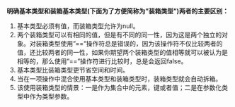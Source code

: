 **明确基本类型和装箱基本类型(下面为了方便简称为”装箱类型”)两者的主要区别：**

1. 基本类型必须有值，而装箱类型允许为null。
2. 两个装箱类型可以有相同的值，但是有不同的同一性，因为这是两个独立的对象。对装箱类型使用”==”操作符总是错误的，因为该操作符不仅比较两者的值，还比较两者的同一性，如果你期望两个装箱类型的值相等就可以被认为是相等的，那么使用”==”操作符进行比较时，总是会返回false。
3. 基本类型比装箱类型更节省空间和时间。 
4. 当在一项操作中混合使用基本类型和装箱类型时，装箱类型就会自动拆箱。
5. 该使用装箱类型的情景：一是作为集合中的元素，键或者值；二是在参数化类型中作为类型参数。